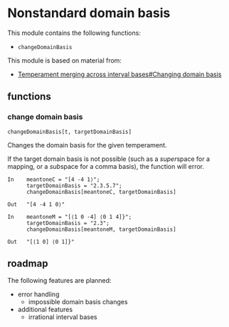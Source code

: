 # Nonstandard domain basis

This module contains the following functions:
* `changeDomainBasis`

This module is based on material from:
* [Temperament merging across interval bases#Changing domain basis](https://en.xen.wiki/w/Temperament_merging_across_interval_bases#Changing_basis)

## functions

### change domain basis

`changeDomainBasis[t, targetDomainBasis]`

Changes the domain basis for the given temperament.

If the target domain basis is not possible
(such as a *super*space for a mapping, or a *sub*space for
a comma basis), the function will error.

```
In    meantoneC = "[4 -4 1⟩";
      targetDomainBasis = "2.3.5.7";
      changeDomainBasis[meantoneC, targetDomainBasis]

Out   "[4 -4 1 0⟩"
````

```
In    meantoneM = "[⟨1 0 -4] ⟨0 1 4]}";
      targetDomainBasis = "2.3";
      changeDomainBasis[meantoneM, targetDomainBasis]

Out   "[⟨1 0] ⟨0 1]}"
```

## roadmap

The following features are planned:

* error handling
    * impossible domain basis changes
* additional features
    * irrational interval bases
